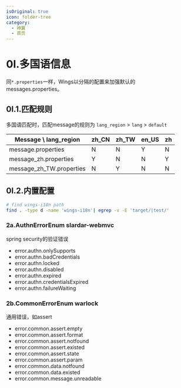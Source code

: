 ```yaml
---
isOriginal: true
icon: folder-tree
category:
  - 神翼
  - 首页
---
```


# 0I.多国语信息

同`*.properties`一样，Wings以分隔的配置来加强默认的messages.properties。

## 0I.1.匹配规则

多国语匹配时，匹配message的规则为 `lang_region` > `lang` > `default`

| Message \ lang_region   | zh_CN | zh_TW | en_US | zh |
| ----------------------- | ----- | ----- | ----- | -- |
|message.properties       | N     | N     | Y     | N  |
|message_zh.properties    | Y     | N     | N     | Y  |
|message_zh_TW.properties | N     | Y     | N     | N  |

## 0I.2.内置配置

```bash
# find wings-i18n path
find . -type d -name 'wings-i18n'| egrep -v -E 'target/|test/'
```

### 2a.AuthnErrorEnum slardar-webmvc

spring security的验证错误

* error.authn.onlySupports
* error.authn.badCredentials
* error.authn.locked
* error.authn.disabled
* error.authn.expired
* error.authn.credentialsExpired
* error.authn.failureWaiting

### 2b.CommonErrorEnum warlock

通用错误，如assert

* error.common.assert.empty
* error.common.assert.format
* error.common.assert.notfound
* error.common.assert.existed
* error.common.assert.state
* error.common.assert.param
* error.common.data.notfound
* error.common.data.existed
* error.common.message.unreadable
